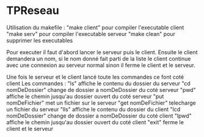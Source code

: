 # TPReseau
Utilisation du makefile :
"make client" pour compiler l'executable client
"make serv" pour compiler l'executable serveur
"make clean" pour supprimer les executables

Pour executer il faut d'abord lancer le serveur puis le client. Ensuite le client demandera un nom, si le nom donné fait parti de la liste le client continue avec une connexion au serveur normal sinon il ferme le client et le serveur.

Une fois le serveur et le client lancé toute les commandes ce font coté client
Les commandes :
"ls" affiche le contenu du dossier du serveur
"cd nomDeDossier" change de dossier a nomDeDossier du coté serveur
"pwd" affiche le chemin jusqu'au dossier ouvert du coté serveur
"put nomDeFichier" met un fichier sur le serveur
"get nomDeFichier" telecharge un fichier du serveur
"lls" affiche le contenu du dossier du client
"lcd nomDeDossier" change de dossier a nomDeDossier du coté client
"lpwd" affiche le chemin jusqu'au dossier ouvert du coté client
"exit" ferme le client et le serveur
